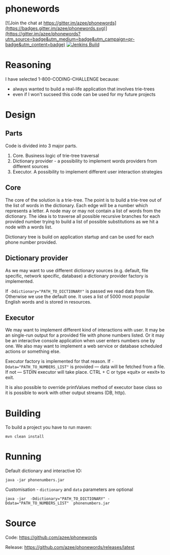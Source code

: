 # phonewords

[![Join the chat at https://gitter.im/azee/phonewords](https://badges.gitter.im/azee/phonewords.svg)](https://gitter.im/azee/phonewords?utm_source=badge&utm_medium=badge&utm_campaign=pr-badge&utm_content=badge)
[![Jenkins Build](http://azee.people.yandex.net/jenkins/buildStatus/icon?job=phonewords)](http://azee.people.yandex.net/jenkins/job/phonewords)

Reasoning
==========

I have selected 1-800-CODING-CHALLENGE because:
* always wanted to build a real-life application that involves trie-trees
* even if I won't sucseed this code can be used for my future projects

Design
==========

Parts
------
Code is divided into 3 major parts.

1. Core. Business logic of trie-tree traversal
2. Dictionary provider - a possibility to implement words providers from different sources
3. Executor. A possibility to implement different user interaction strategies

Core
------
The core of the solution is a trie-tree. The point is to build a trie-tree out of the list of words in the dictionary. Each edge will be a number which represents a letter. A node may or may not contain a list of words from the dictionary. The idea is to traverse all possible recursive branches for each provided number trying to build a list of possible substitutions as we hit a node with a words list. 

Dictionary tree is build on application startup and can be used for each phone number provided.

Dictionary provider
------

As we may want to use different dictionary sources (e.g. default, file specific, network specific, database) a dictionary provider factory is implemented. 

If ```-Ddictionary="PATH_TO_DICTIONARY"``` is passed we read data from file. Otherwise we use the default one. It uses a list of 5000 most popular English words and is stored in resources.

Executor
------

We may want to implement different kind of interactions with user. It may be an single-run output for a provided file with phone numbers listed. Or it may be an interactive console application when user enters numbers one by one. We also may want to implement a web service or database scheduled actions or something else. 

Executor factory is implemented for that reason. If ```-Ddata="PATH_TO_NUMBERS_LIST"``` is provided — data will be fetched from a file. If not — STDIN executor will take place. CTRL + C or type «quit» or «exit» to exit.

It is also possible to override printValues method of executor base class so it is possible to work with other output streams (DB, http).

Building
==========

To build a project you have to run maven:
```
mvn clean install
```

Running
==========

Default dictionary and interactive IO:
```
java -jar phonenumbers.jar
```

Customisation - ```dictionary``` and ```data``` parameters are optional
```
java -jar  -Ddictionary="PATH_TO_DICTIONARY" -Ddata="PATH_TO_NUMBERS_LIST"  phonenumbers.jar
```

Source 
==========
Code: https://github.com/azee/phonewords

Release: https://github.com/azee/phonewords/releases/latest

